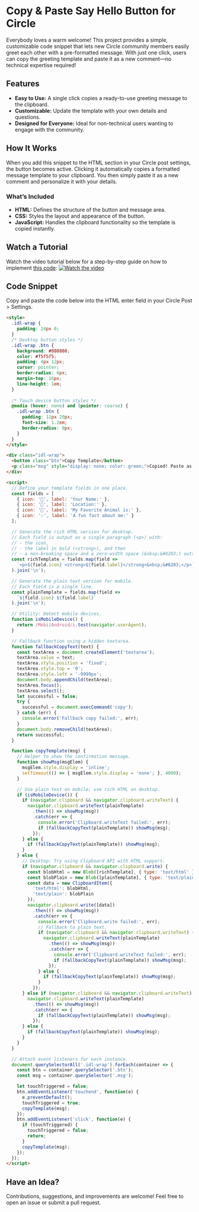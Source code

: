 # Copy & Paste Say Hello Button for Circle

Everybody loves a warm welcome! This project provides a simple, customizable code snippet that lets new Circle community members easily greet each other with a pre-formatted message. With just one click, users can copy the greeting template and paste it as a new comment—no technical expertise required!

## Features

- **Easy to Use:** A single click copies a ready-to-use greeting message to the clipboard.
- **Customizable:** Update the template with your own details and questions.
- **Designed for Everyone:** Ideal for non-technical users wanting to engage with the community.

## How It Works

When you add this snippet to the HTML section in your Circle post settings, the button becomes active. Clicking it automatically copies a formatted message template to your clipboard. You then simply paste it as a new comment and personalize it with your details.

### What’s Included

- **HTML:** Defines the structure of the button and message area.
- **CSS:** Styles the layout and appearance of the button.
- **JavaScript:** Handles the clipboard functionality so the template is copied instantly.

## Watch a Tutorial
Watch the video tutorial below for a step-by-step guide on how to implement [this code](#code-snippet):
<a href="https://youtu.be/yodagnrm4S8" target="_blank">
  <img src="https://img.youtube.com/vi/yodagnrm4S8/maxresdefault.jpg" alt="Watch the video" style="max-width:100%;">
</a>

## Code Snippet
Copy and paste the code below into the HTML enter field in your Circle Post > Settings.

```html
<style>
  .idl-wrap {
    padding: 24px 0;
  }
  /* Desktop button styles */
  .idl-wrap .btn {
    background: #080808;
    color: #f5f5f5;
    padding: 4px 12px;
    cursor: pointer;
    border-radius: 6px;
    margin-top: 16px;
    line-height: 1em;
  }
  
  /* Touch device button styles */
  @media (hover: none) and (pointer: coarse) {
    .idl-wrap .btn {
      padding: 12px 20px;
      font-size: 1.2em;
      border-radius: 8px;
    }
  }
</style>

<div class="idl-wrap">
  <button class="btn">Copy Template</button>
  <p class="msg" style="display: none; color: green;">Copied! Paste as a new comment below.</p>
</div>

<script>
  // Define your template fields in one place.
  const fields = [
    { icon: '👋', label: 'Your Name:' },
    { icon: '📍', label: 'Location:' },
    { icon: '🎯', label: 'My Favorite Animal is:' },
    { icon: '💡', label: 'A fun fact about me:' }
  ];

  // Generate the rich HTML version for desktop.
  // Each field is output as a single paragraph (<p>) with:
  // - the icon,
  // - the label in bold (<strong>), and then
  // - a non‑breaking space and a zero‑width space (&nbsp;&#8203;) outside the <strong> tag.
  const richTemplate = fields.map(field =>
    `<p>${field.icon} <strong>${field.label}</strong>&nbsp;&#8203;</p>`
  ).join('\n');

  // Generate the plain text version for mobile.
  // Each field is a single line.
  const plainTemplate = fields.map(field =>
    `${field.icon} ${field.label}`
  ).join('\n');

  // Utility: Detect mobile devices.
  function isMobileDevice() {
    return /Mobi|Android/i.test(navigator.userAgent);
  }

  // Fallback function using a hidden textarea.
  function fallbackCopyText(text) {
    const textArea = document.createElement('textarea');
    textArea.value = text;
    textArea.style.position = 'fixed';
    textArea.style.top = '0';
    textArea.style.left = '-9999px';
    document.body.appendChild(textArea);
    textArea.focus();
    textArea.select();
    let successful = false;
    try {
      successful = document.execCommand('copy');
    } catch (err) {
      console.error('Fallback copy failed:', err);
    }
    document.body.removeChild(textArea);
    return successful;
  }

  function copyTemplate(msg) {
    // Helper to show the confirmation message.
    function showMsg(msgElem) {
      msgElem.style.display = 'inline';
      setTimeout(() => { msgElem.style.display = 'none'; }, 4000);
    }

    // Use plain text on mobile; use rich HTML on desktop.
    if (isMobileDevice()) {
      if (navigator.clipboard && navigator.clipboard.writeText) {
        navigator.clipboard.writeText(plainTemplate)
          .then(() => showMsg(msg))
          .catch(err => {
            console.error('Clipboard.writeText failed:', err);
            if (fallbackCopyText(plainTemplate)) showMsg(msg);
          });
      } else {
        if (fallbackCopyText(plainTemplate)) showMsg(msg);
      }
    } else {
      // Desktop: Try using Clipboard API with HTML support.
      if (navigator.clipboard && navigator.clipboard.write) {
        const blobHtml = new Blob([richTemplate], { type: 'text/html' });
        const blobPlain = new Blob([plainTemplate], { type: 'text/plain' });
        const data = new ClipboardItem({
          'text/html': blobHtml,
          'text/plain': blobPlain
        });
        navigator.clipboard.write([data])
          .then(() => showMsg(msg))
          .catch(err => {
            console.error('Clipboard.write failed:', err);
            // Fallback to plain text.
            if (navigator.clipboard && navigator.clipboard.writeText) {
              navigator.clipboard.writeText(plainTemplate)
                .then(() => showMsg(msg))
                .catch(err => {
                  console.error('Clipboard.writeText failed:', err);
                  if (fallbackCopyText(plainTemplate)) showMsg(msg);
                });
            } else {
              if (fallbackCopyText(plainTemplate)) showMsg(msg);
            }
          });
      } else if (navigator.clipboard && navigator.clipboard.writeText) {
        navigator.clipboard.writeText(plainTemplate)
          .then(() => showMsg(msg))
          .catch(err => {
            if (fallbackCopyText(plainTemplate)) showMsg(msg);
          });
      } else {
        if (fallbackCopyText(plainTemplate)) showMsg(msg);
      }
    }
  }

  // Attach event listeners for each instance.
  document.querySelectorAll('.idl-wrap').forEach(container => {
    const btn = container.querySelector('.btn');
    const msg = container.querySelector('.msg');

    let touchTriggered = false;
    btn.addEventListener('touchend', function(e) {
      e.preventDefault();
      touchTriggered = true;
      copyTemplate(msg);
    });
    btn.addEventListener('click', function(e) {
      if (touchTriggered) {
        touchTriggered = false;
        return;
      }
      copyTemplate(msg);
    });
  });
</script>
```
## Have an Idea?

Contributions, suggestions, and improvements are welcome! Feel free to open an issue or submit a pull request.
